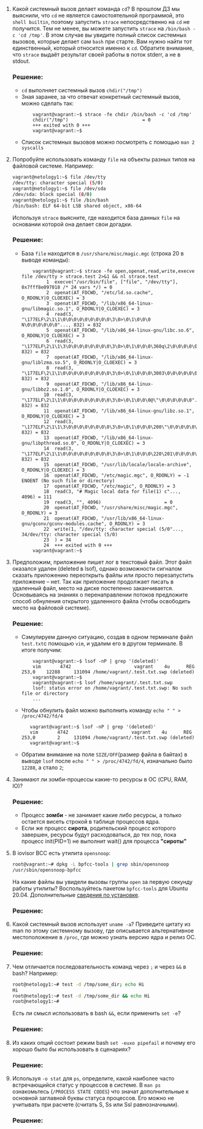 1. Какой системный вызов делает команда `cd`? В прошлом ДЗ мы выяснили, что `cd` не является самостоятельной  программой, это `shell builtin`, поэтому запустить `strace` непосредственно на `cd` не получится. Тем не менее, вы можете запустить `strace` на `/bin/bash -c 'cd /tmp'`. В этом случае вы увидите полный список системных вызовов, которые делает сам `bash` при старте. Вам нужно найти тот единственный, который относится именно к `cd`. Обратите внимание, что `strace` выдаёт результат своей работы в поток stderr, а не в stdout.
    ### Решение:
    * `cd` выполняет системный вызов `chdir("/tmp")` 
    * Зная заранее, за что отвечат конкретный системный вызов, можно сделать так:
        ```
            vagrant@vagrant:~$ strace -fe chdir /bin/bash -c 'cd /tmp'
            chdir("/tmp")                           = 0
            +++ exited with 0 +++
            vagrant@vagrant:~$ 
        ```
    * Список системных вызовов можно посмотреть с помощью `man 2 syscalls`

2. Попробуйте использовать команду `file` на объекты разных типов на файловой системе. Например:
    ```bash
    vagrant@netology1:~$ file /dev/tty
    /dev/tty: character special (5/0)
    vagrant@netology1:~$ file /dev/sda
    /dev/sda: block special (8/0)
    vagrant@netology1:~$ file /bin/bash
    /bin/bash: ELF 64-bit LSB shared object, x86-64
    ```
    Используя `strace` выясните, где находится база данных `file` на основании которой она делает свои догадки.
    ### Решение:
    * База `file` находится в `/usr/share/misc/magic.mgc` (cтрока 20 в выводе команды):
        ```
            vagrant@vagrant:~$ strace -fe open,openat,read,write,execve file /dev/tty > strace.test 2>&1 && nl strace.test 
                 1	execve("/usr/bin/file", ["file", "/dev/tty"], 0x7fff8e097018 /* 24 vars */) = 0
                 2	openat(AT_FDCWD, "/etc/ld.so.cache", O_RDONLY|O_CLOEXEC) = 3
                 3	openat(AT_FDCWD, "/lib/x86_64-linux-gnu/libmagic.so.1", O_RDONLY|O_CLOEXEC) = 3
                 4	read(3, "\177ELF\2\1\1\0\0\0\0\0\0\0\0\0\3\0>\0\1\0\0\0 N\0\0\0\0\0\0"..., 832) = 832
                 5	openat(AT_FDCWD, "/lib/x86_64-linux-gnu/libc.so.6", O_RDONLY|O_CLOEXEC) = 3
                 6	read(3, "\177ELF\2\1\1\3\0\0\0\0\0\0\0\0\3\0>\0\1\0\0\0\360q\2\0\0\0\0\0"..., 832) = 832
                 7	openat(AT_FDCWD, "/lib/x86_64-linux-gnu/liblzma.so.5", O_RDONLY|O_CLOEXEC) = 3
                 8	read(3, "\177ELF\2\1\1\0\0\0\0\0\0\0\0\0\3\0>\0\1\0\0\0\3003\0\0\0\0\0\0"..., 832) = 832
                 9	openat(AT_FDCWD, "/lib/x86_64-linux-gnu/libbz2.so.1.0", O_RDONLY|O_CLOEXEC) = 3
                10	read(3, "\177ELF\2\1\1\0\0\0\0\0\0\0\0\0\3\0>\0\1\0\0\0@\"\0\0\0\0\0\0"..., 832) = 832
                11	openat(AT_FDCWD, "/lib/x86_64-linux-gnu/libz.so.1", O_RDONLY|O_CLOEXEC) = 3
                12	read(3, "\177ELF\2\1\1\3\0\0\0\0\0\0\0\0\3\0>\0\1\0\0\0\200\"\0\0\0\0\0\0"..., 832) = 832
                13	openat(AT_FDCWD, "/lib/x86_64-linux-gnu/libpthread.so.0", O_RDONLY|O_CLOEXEC) = 3
                14	read(3, "\177ELF\2\1\1\0\0\0\0\0\0\0\0\0\3\0>\0\1\0\0\0\220\201\0\0\0\0\0\0"..., 832) = 832
                15	openat(AT_FDCWD, "/usr/lib/locale/locale-archive", O_RDONLY|O_CLOEXEC) = 3
                16	openat(AT_FDCWD, "/etc/magic.mgc", O_RDONLY) = -1 ENOENT (No such file or directory)
                17	openat(AT_FDCWD, "/etc/magic", O_RDONLY) = 3
                18	read(3, "# Magic local data for file(1) c"..., 4096) = 111
                19	read(3, "", 4096)                       = 0
                20	openat(AT_FDCWD, "/usr/share/misc/magic.mgc", O_RDONLY) = 3
                21	openat(AT_FDCWD, "/usr/lib/x86_64-linux-gnu/gconv/gconv-modules.cache", O_RDONLY) = 3
                22	write(1, "/dev/tty: character special (5/0"..., 34/dev/tty: character special (5/0)
                23	) = 34
                24	+++ exited with 0 +++
            vagrant@vagrant:~$ 
        ```
    
    
3. Предположим, приложение пишет лог в текстовый файл. Этот файл оказался удален (deleted в lsof), однако возможности сигналом сказать приложению переоткрыть файлы или просто перезапустить приложение – нет. Так как приложение продолжает писать в удаленный файл, место на диске постепенно заканчивается. Основываясь на знаниях о перенаправлении потоков предложите способ обнуления открытого удаленного файла (чтобы освободить место на файловой системе).
    ### Решение:
    * Сэмулируем данную ситуацию, создав в одном терминале файл `test.txt`с помощью `vim`,  и удалим его в другом терминале. В итоге получим:
       ``` 
           vagrant@vagrant:~$ lsof -nP | grep '(deleted)'
           vim       4742                       vagrant    4u      REG              253,0    12288     131094 /home/vagrant/.test.txt.swp (deleted)
           vagrant@vagrant:~$ 
           vagrant@vagrant:~$ lsof /home/vagrant/.test.txt.swp
           lsof: status error on /home/vagrant/.test.txt.swp: No such file or directory
           ...
       ```
     * Чтобы обнулить файл можно выполнить команду `echo " " > /proc/4742/fd/4`
       ```       
          vagrant@vagrant:~$ lsof -nP | grep '(deleted)'
          vim       4742                       vagrant    4u      REG              253,0        2     131094 /home/vagrant/.test.txt.swp (deleted)
          vagrant@vagrant:~$ 
       ```
     * Обратим внимание на поле `SIZE/OFF`(размер файла в байтах) в выводе `lsof` после `echo " " > /proc/4742/fd/4`, изначально было `12288`, а стало `2`;

4. Занимают ли зомби-процессы какие-то ресурсы в ОС (CPU, RAM, IO)?
    ### Решение:
    * Процесс **зомби**  - не занимает какие либо ресурсы, а только остается висеть строкой в таблице процессов ядра.
    * Если же процесс **сирота**, родительский процесс которого завершен, ресурсы будут расходоваться, до тех пор, пока процесс init(PID=1) не выполнит wait() для процесса **"сироты"**

5. В iovisor BCC есть утилита `opensnoop`:
    ```bash
    root@vagrant:~# dpkg -L bpfcc-tools | grep sbin/opensnoop
    /usr/sbin/opensnoop-bpfcc
    ```
    На какие файлы вы увидели вызовы группы `open` за первую секунду работы утилиты? Воспользуйтесь пакетом `bpfcc-tools` для Ubuntu 20.04. Дополнительные [сведения по установке](https://github.com/iovisor/bcc/blob/master/INSTALL.md).
    ### Решение:    
    
6. Какой системный вызов использует `uname -a`? Приведите цитату из man по этому системному вызову, где описывается альтернативное местоположение в `/proc`, где можно узнать версию ядра и релиз ОС.
    ### Решение:

7. Чем отличается последовательность команд через `;` и через `&&` в bash? Например:
    ```bash
    root@netology1:~# test -d /tmp/some_dir; echo Hi
    Hi
    root@netology1:~# test -d /tmp/some_dir && echo Hi
    root@netology1:~#
    ```
    Есть ли смысл использовать в bash `&&`, если применить `set -e`?
    ### Решение:   
    
8. Из каких опций состоит режим bash `set -euxo pipefail` и почему его хорошо было бы использовать в сценариях?
    ### Решение:  

9. Используя `-o stat` для `ps`, определите, какой наиболее часто встречающийся статус у процессов в системе. В `man ps` ознакомьтесь (`/PROCESS STATE CODES`) что значат дополнительные к основной заглавной буквы статуса процессов. Его можно не учитывать при расчете (считать S, Ss или Ssl равнозначными).
    ### Решение:
 
